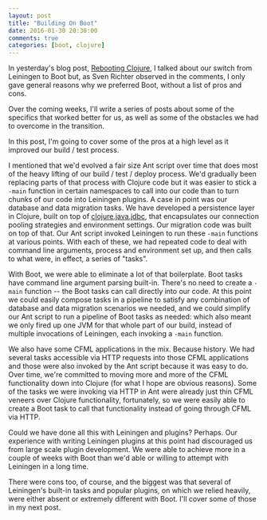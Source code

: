 ```yaml
---
layout: post
title: "Building On Boot"
date: 2016-01-30 20:30:00
comments: true
categories: [boot, clojure]
---
```

In yesterday's blog post, [Rebooting Clojure](http://seancorfield.github.io/blog/2016/01/29/rebooting-clojure/), I talked about our switch from Leiningen to Boot but, as Sven Richter observed in the comments, I only gave general reasons why we preferred Boot, without a list of pros and cons.

Over the coming weeks, I'll write a series of posts about some of the specifics that worked better for us, as well as some of the obstacles we had to overcome in the transition.

In this post, I'm going to cover some of the pros at a high level as it improved our build / test process.<!-- more -->

I mentioned that we'd evolved a fair size Ant script over time that does most of the heavy lifting of our build / test / deploy process. We'd gradually been replacing parts of that process with Clojure code but it was easier to stick a `-main` function in certain namespaces to call into our code than to turn chunks of our code into Leiningen plugins. A case in point was our database and data migration tasks. We have developed a persistence layer in Clojure, built on top of [clojure.java.jdbc](https://github.com/clojure/java.jdbc), that encapsulates our connection pooling strategies and environment settings. Our migration code was built on top of that. Our Ant script invoked Leiningen to run these `-main` functions at various points. With each of these, we had repeated code to deal with command line arguments, process and environment set up, and then calls to what were, in effect, a series of "tasks".

With Boot, we were able to eliminate a lot of that boilerplate. Boot tasks have command line argument parsing built-in. There's no need to create a `-main` function -- the Boot tasks can call directly into our code. At this point we could easily compose tasks in a pipeline to satisfy any combination of database and data migration scenarios we needed, and we could simplify our Ant script to run a pipeline of Boot tasks as needed: which also meant we only fired up one JVM for that whole part of our build, instead of multiple invocations of Leiningen, each invoking a `-main` function.

We also have some CFML applications in the mix. Because history. We had several tasks accessible via HTTP requests into those CFML applications and those were also invoked by the Ant script because it was easy to do. Over time, we're committed to moving more and more of the CFML functionality down into Clojure (for what I hope are obvious reasons). Some of the tasks we were invoking via HTTP in Ant were already just thin CFML veneers over Clojure functionality, fortunately, so we were easily able to create a Boot task to call that functionality instead of going through CFML via HTTP.

Could we have done all this with Leiningen and plugins? Perhaps. Our experience with writing Leiningen plugins at this point had discouraged us from large scale plugin development. We were able to achieve more in a couple of weeks with Boot than we'd able or willing to attempt with Leiningen in a long time.

There were cons too, of course, and the biggest was that several of Leiningen's built-in tasks and popular plugins, on which we relied heavily, were either absent or extremely different with Boot. I'll cover some of those in my next post.

